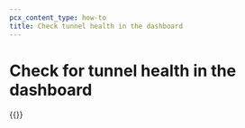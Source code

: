 ```yaml
---
pcx_content_type: how-to
title: Check tunnel health in the dashboard
---
```


# Check for tunnel health in the dashboard

{{<render file="_tunnel-healthchecks-dash.md" withParameters="**Magic WAN** > **Tunnel health check**" >}}